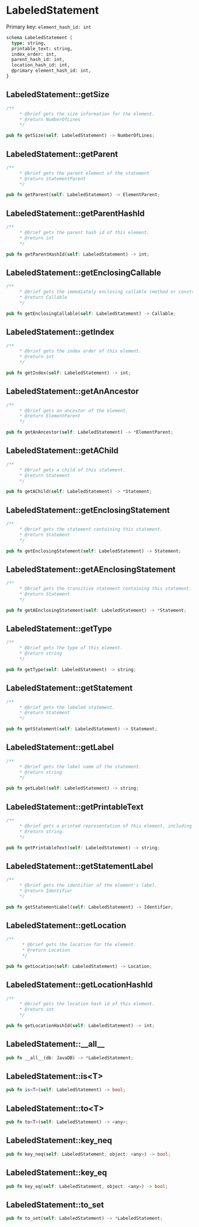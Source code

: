 # LabeledStatement

Primary key: `element_hash_id: int`

```rust
schema LabeledStatement {
  type: string,
  printable_text: string,
  index_order: int,
  parent_hash_id: int,
  location_hash_id: int,
  @primary element_hash_id: int,
}
```
## LabeledStatement::getSize

```rust
/**
     * @brief gets the size information for the element.
     * @return NumberOfLines
     */
```
```rust
pub fn getSize(self: LabeledStatement) -> NumberOfLines;
```
## LabeledStatement::getParent

```rust
/**
     * @brief gets the parent element of the statement
     * @return StatementParent 
     */
```
```rust
pub fn getParent(self: LabeledStatement) -> ElementParent;
```
## LabeledStatement::getParentHashId

```rust
/**
     * @brief gets the parent hash id of this element.
     * @return int
     */
```
```rust
pub fn getParentHashId(self: LabeledStatement) -> int;
```
## LabeledStatement::getEnclosingCallable

```rust
/**
     * @brief gets the immediately enclosing callable (method or constructor) whose body contains this statement.
     * @return Callable 
     */
```
```rust
pub fn getEnclosingCallable(self: LabeledStatement) -> Callable;
```
## LabeledStatement::getIndex

```rust
/**
     * @brief gets the index order of this element.
     * @return int
     */
```
```rust
pub fn getIndex(self: LabeledStatement) -> int;
```
## LabeledStatement::getAnAncestor

```rust
/**
     * @brief gets an ancestor of the element.
     * @return ElementParent 
     */
```
```rust
pub fn getAnAncestor(self: LabeledStatement) -> *ElementParent;
```
## LabeledStatement::getAChild

```rust
/**
     * @brief gets a child of this statement.
     * @return Statement 
     */
```
```rust
pub fn getAChild(self: LabeledStatement) -> *Statement;
```
## LabeledStatement::getEnclosingStatement

```rust
/**
     * @brief gets the statement containing this statement.
     * @return Statement 
     */
```
```rust
pub fn getEnclosingStatement(self: LabeledStatement) -> Statement;
```
## LabeledStatement::getAEnclosingStatement

```rust
/**
     * @brief gets the transitive statement containing this statement.
     * @return Statement 
     */
```
```rust
pub fn getAEnclosingStatement(self: LabeledStatement) -> *Statement;
```
## LabeledStatement::getType

```rust
/**
     * @brief gets the type of this element.
     * @return string
     */
```
```rust
pub fn getType(self: LabeledStatement) -> string;
```
## LabeledStatement::getStatement

```rust
/**
     * @brief gets the labeled statement.
     * @return Statement 
     */
```
```rust
pub fn getStatement(self: LabeledStatement) -> Statement;
```
## LabeledStatement::getLabel

```rust
/**
     * @brief gets the label name of the statement.
     * @return string 
     */
```
```rust
pub fn getLabel(self: LabeledStatement) -> string;
```
## LabeledStatement::getPrintableText

```rust
/**
     * @brief gets a printed representation of this element, including its structure where applicable.
     * @return string.
     */
```
```rust
pub fn getPrintableText(self: LabeledStatement) -> string;
```
## LabeledStatement::getStatementLabel

```rust
/**
     * @brief gets the identifier of the element's label.
     * @return Identifier 
     */
```
```rust
pub fn getStatementLabel(self: LabeledStatement) -> Identifier;
```
## LabeledStatement::getLocation

```rust
/**
      * @brief gets the location for the element.
      * @return Location
      */
```
```rust
pub fn getLocation(self: LabeledStatement) -> Location;
```
## LabeledStatement::getLocationHashId

```rust
/**
     * @brief gets the location hash id of this element.
     * @return int
     */
```
```rust
pub fn getLocationHashId(self: LabeledStatement) -> int;
```
## LabeledStatement::\_\_all\_\_

```rust
pub fn __all__(db: JavaDB) -> *LabeledStatement;
```
## LabeledStatement::is\<T\>

```rust
pub fn is<T>(self: LabeledStatement) -> bool;
```
## LabeledStatement::to\<T\>

```rust
pub fn to<T>(self: LabeledStatement) -> <any>;
```
## LabeledStatement::key\_neq

```rust
pub fn key_neq(self: LabeledStatement, object: <any>) -> bool;
```
## LabeledStatement::key\_eq

```rust
pub fn key_eq(self: LabeledStatement, object: <any>) -> bool;
```
## LabeledStatement::to\_set

```rust
pub fn to_set(self: LabeledStatement) -> *LabeledStatement;
```

